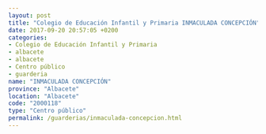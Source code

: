 ```yaml
---
layout: post
title: "Colegio de Educación Infantil y Primaria INMACULADA CONCEPCIÓN"
date: 2017-09-20 20:57:05 +0200
categories:
- Colegio de Educación Infantil y Primaria
- albacete
- albacete
- Centro público
- guarderia
name: "INMACULADA CONCEPCIÓN"
province: "Albacete"
location: "Albacete"
code: "2000118"
type: "Centro público"
permalink: /guarderias/inmaculada-concepcion.html
---
```

